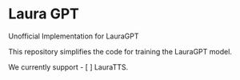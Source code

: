 # Laura GPT
Unofficial Implementation for LauraGPT

This repository simplifies the code for training the LauraGPT model.

We currently support
    - [ ] LauraTTS.
